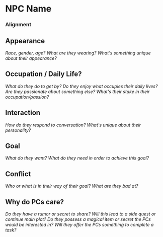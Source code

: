 # NPC Name
### Alignment

## Appearance

_Race, gender, age?_
_What are they wearing?_
_What's something unique about their appearance?_


## Occupation / Daily Life?

_What do they do to get by?_
_Do they enjoy what occupies their daily lives?_
_Are they passionate about something else?_
_What's their stake in their occupation/passion?_


## Interaction

_How do they respond to conversation?_
_What's unique about their personality?_


## Goal

_What do they want?_
_What do they need in order to achieve this goal?_


## Conflict

_Who or what is in their way of their goal?_
_What are they bad at?_


## Why do PCs care?

_Do they have a rumor or secret to share?_
_Will this lead to a side quest or continue main plot?_
_Do they possess a magical item or secret the PCs would be interested in?_
_Will they offer the PCs something to complete a task?_
